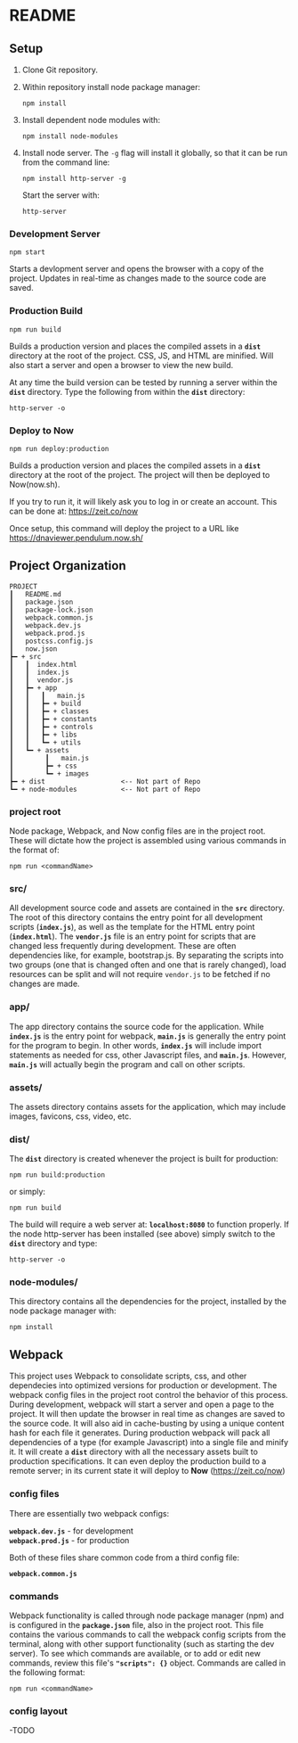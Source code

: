 # README

## Setup

1. Clone Git repository. 
2. Within repository install node package manager:

    `npm install`


3. Install dependent node modules with:

    `npm install node-modules`

4. Install node server. The `-g` flag will install it globally, so that it can be run from the command line:
    
    `npm install http-server -g`

    Start the server with:

    `http-server`

### Development Server
    npm start
Starts a devlopment server and opens the browser with a copy of the project. Updates in real-time as changes made to the source code are saved.


### Production Build
    npm run build
Builds a production version and places the compiled assets in a **`dist`** directory at the root of the project. CSS, JS, and HTML are minified. Will also start a server and open a browser to view the new build.

At any time the build version can be tested by running a server within the **`dist`** directory. Type the following from within the **`dist`** directory:

    http-server -o

### Deploy to Now
    npm run deploy:production
Builds a production version and places the compiled assets in a **`dist`** directory at the root of the project. The project will then be deployed to Now(now.sh). 

If you try to run it, it will likely ask you to log in or create an
account. This can be done at:
https://zeit.co/now

Once setup, this command will deploy the project to a URL like
https://dnaviewer.pendulum.now.sh/


## Project Organization

    PROJECT
    ┃   README.md
    ┃   package.json
    ┃   package-lock.json
    ┃   webpack.common.js
    ┃   webpack.dev.js
    ┃   webpack.prod.js
    ┃   postcss.config.js
    ┃   now.json
    ┣━ + src
    ┃   ┃  index.html
    ┃   ┃  index.js
    ┃   ┃  vendor.js
    ┃   ┣━ + app
    ┃   ┃   ┃   main.js
    ┃   ┃   ┣━ + build
    ┃   ┃   ┣━ + classes
    ┃   ┃   ┣━ + constants
    ┃   ┃   ┣━ + controls
    ┃   ┃   ┣━ + libs
    ┃   ┃   ┗━ + utils
    ┃   ┗━ + assets
    ┃        ┃   main.js
    ┃        ┣━ + css
    ┃        ┗━ + images
    ┣━ + dist                   <-- Not part of Repo
    ┗━ + node-modules           <-- Not part of Repo

### project root
Node package, Webpack, and Now config files are in the project root. These will dictate how the project is assembled using various commands in the format of:

    npm run <commandName>

### src/
All development source code and assets are contained in the **`src`** directory. The root of this directory contains the entry point for all development scripts (**`index.js`**), as well as the template for the HTML entry point (**`index.html`**). The **`vendor.js`** file is an entry point for scripts that are changed less frequently during development. These are often dependencies like, for example, bootstrap.js. By separating the scripts into two groups (one that is changed often and one that is rarely changed), load resources can be split and will not require `vendor.js` to be fetched if no changes are made.

### app/
The app directory contains the source code for the application. While **`index.js`** is the entry point for webpack, **`main.js`** is generally the entry point for the program to begin. In other words, **`index.js`** will include import statements as needed for css, other Javascript files, and **`main.js`**. However, **`main.js`** will actually begin the program and call on other scripts. 

### assets/
The assets directory contains assets for the application, which may include images, favicons, css, video, etc.

### dist/
The **`dist`** directory is created whenever the project is built for production:

    npm run build:production

or simply:

    npm run build

The build will require a web server at: **`localhost:8080`** to function properly. If the node http-server has been installed (see above) simply switch to the **`dist`** directory and type:

    http-server -o

### node-modules/
This directory contains all the dependencies for the project, installed by the node package manager with:

    npm install


## Webpack

This project uses Webpack to consolidate scripts, css, and other dependecies into optimized versions for production or development. The webpack config files in the project root control the behavior of this process. During development, webpack will start a server and open a page to the project. It will then update the browser in real time as changes are saved to the source code. It will also aid in cache-busting by using a unique content hash for each file it generates. During production webpack will pack all dependencies of a type (for example Javascript) into a single file and minify it. It will create a **`dist`** directory with all the necessary assets built to production specifications. It can even deploy the production build to a remote server; in its current state it will deploy to **Now** (https://zeit.co/now)

### config files
There are essentially two webpack configs:

**`webpack.dev.js`** - for development   
**`webpack.prod.js`** - for production

Both of these files share common code from a third config file:

**`webpack.common.js`**

### commands
Webpack functionality is called through node package manager (npm) and is configured in the **`package.json`** file, also in the project root. This file contains the various commands to call the webpack config scripts from the terminal, along with other support functionality (such as starting the dev server). To see which commands are available, or to add or edit new commands, review this file's **`"scripts": {}`** object. Commands are called in the following format:

    npm run <commandName>

### config layout

-TODO















